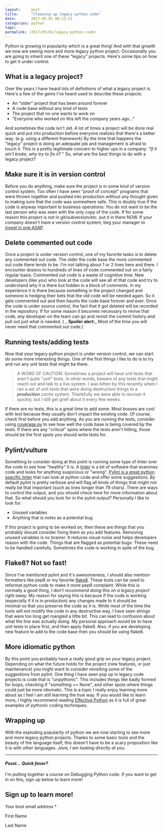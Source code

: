```yaml
---
layout:     post
title:      "Cleaning up legacy python code"
date:       2017-05-01 08:12:51
categories: python
tags:  
permalink: /2017/05/01/legacy-python-code/
---
```

Python is growing in popularity which is a great thing! And with that growth we now are seeing more and more legacy python project. Occasionally you are going to inherit one of these "legacy" projects. Here's some tips on how to get it under control. 

## What is a legacy project?

Over the years I have heard lots of definitions of what a legacy project is. Here's a few of the gems I've heard used to describe these projects: 

  * An "older" project that has been around forever
  * A code base without any kind of tests
  * The project that no one wants to work on
  * "Everyone who worked on this left the company years ago..."

And sometimes the code isn't old. A lot of times a project will be done real quick and put into production before everyone realizes that there's a better way. (e.g. using a different framework) By the time that happens the "legacy" project is doing an adequate job and management is afraid to touch it. This is a pretty legitimate concern to higher ups in a company: _"If it ain't broke, why try to fix it?_ " So, what are the best things to do with a legacy project? 

## Make sure it is in version control

Before you do anything, make sure the project is in some kind of version control system. Too often I have seen "proof of concept" programs that were thrown together and pushed into production without any thought given to making sure that the code was somewhere safe. This is doubly true if the code is anyway important to business operations: You do not want to be the last person who was seen with the only copy of the code. If for some reason this project is not in git/subversion/etc. put it in there NOW. If your company doesn't have a version control system, beg your manager to[ invest in one ASAP](https://gitlab.com). 

## Delete commented out code

Once a project is under version control, one of my favorite tasks is to delete any commented out code. The older the code base the more commented out code there tends to be. I'm not talking about 1 or 2 lines here and there. I encounter dozens to hundreds of lines of code commented out on a fairly regular basis. Commented out code is a waste of cognitive time. New developers (like you) who look at the code will see all of that code and try to understand why it is there but hidden in a block of comments. In my experience it is there because something in the project changed and someone is hedging their bets that the old code will be needed again. So it gets commented out and then haunts the code base forever and ever. Once the code is under source control, the fact that it got deleted will be recorded in the repository. If for some reason it becomes necessary to revive that code, any developer on the team can go and revisit the commit history and pull out just what is needed. ( _ **Spoiler alert:**_ Most of the time you will never need that commented out code.) 

## Running tests/adding tests

Now that your legacy python project is under version control, we can start do some more interesting things. One of the first things I like to do is to try and run any unit tests that might be there. 

> A WORD OF CAUTION: Sometimes a project will have unit tests that aren't quite "unit" tests. In other words, beware of any tests that might reach out and talk to a live system. I was bitten by this recently when I ran a set of unit tests that were doing destructive things to a _**production** cache_ system. Thankfully we were able to recover it quickly, but I still get grief about it every few weeks.

If there are no tests, this is a great time to add some. Most bosses are cool with test because they usually don't impact the existing code. Of course, check first before you add anything. As you are running the tests, consider using [coverage.py](https://coverage.readthedocs.io) to see how well the code base is being covered by the tests. If there are any "critical" spots where the tests aren't hitting, those should be the first spots you should write tests for. 

## Pylint/vulture

Something to consider doing at this point is running some type of linter over the code to see how "healthy" it is. A [linter](https://en.wikipedia.org/wiki/Lint_\(software\)) is a bit of software that examines code and looks for anything suspicious or "wrong". [Pylint is a great python specific linter](https://ironboundsoftware.com/blog/2016/12/05/improving-your-python-pylint-and-flake8-emacs/) that can look at python code and offer some suggestions. By default pylint is pretty verbose and will flag all kinds of things that might not really be that important (such as lines longer than 79 chars). There are ways to control the output, and you should check here for more information about that. So what should you look for in the pylint output? Personally I like to look for: 

  * Unused variables
  * Anything that is notes as a potential bug

If this project is going to be worked on, then these are things that you probably should consider fixing them as you add features. Removing unused variables is no brainer. It reduces visual noise and helps developers reason with the code. Things that are flagged as potential bugs: These need to be handled carefully. Sometimes the code is working in spite of the bug. 

## Flake8? Not so fast!

Since I've mentioned pylint and it's awesomeness, I should also mention formatters like pep8 or my favorite [flake8](http://flake8.pycqa.org/en/latest/user/index.html). These tools can be used to reformat python code to make it more pep8 complaint. While this is normally a good thing, _I don't recommend doing this on a legacy project right away._ My reason for saying this is because if the code is working (especially if it is in production) any changes made to it should be minimal so that you preserve the code as it is. While most of the time the tools will not modify the code in any destructive way, I have seen strings that were too long get mangled a little bit. This can lead to confusion about what the line was actually doing. My personal approach would be to have unit tests in place first, and then apply flake8. Also, if you are developing new feature to add to the code base then you should be using flake8. 

## More idiomatic python

By this point you probably have a really good grip on your legacy project. Depending on what the future holds for the project (new features, or just maintenance) you might want to consider revisiting some of the suggestions from pylint. One thing I have seen pop up in legacy code projects is code that is "unpythonic". This includes things like badly formed for loops, checking if "something == None", and other spots where things could just be more idiomatic. This is a topic I really enjoy learning more about as I feel I am still learning the true way. If you would like to learn more, I highly recommend reading [Effective Python](http://amzn.to/2pwAsyN) as it is full of great examples of pythonic coding techniques. 

## Wrapping up

With the exploding popularity of python we are now starting to see more and more legacy python projects. Thanks to some basic tools and the beauty of the language itself, this doesn't have to be a scary proposition like it is with other languages. _Java, I am looking directly at you._

* * *

#### **_Pssst... Quick favor?_**

I'm putting together a course on Debugging Python code. If you want to get in on this, sign up below to learn more! 

## Sign up to learn more!

Your best email address *

First Name 

Last Name 

